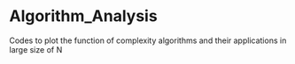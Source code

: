 # Algorithm_Analysis
Codes to plot the function of complexity algorithms and their applications in large size of N
